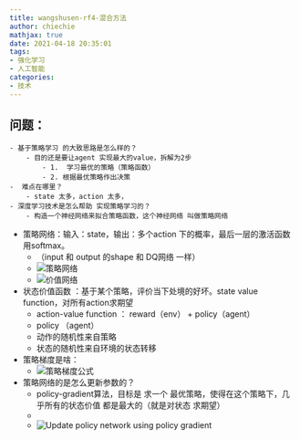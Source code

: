 ```yaml
---
title: wangshusen-rf4-混合方法
author: chiechie
mathjax: true
date: 2021-04-18 20:35:01
tags:
- 强化学习
- 人工智能
categories:
- 技术
---
```


## 问题：
    - 基于策略学习 的大致思路是怎么样的？
        - 目的还是要让agent 实现最大的value，拆解为2步
            - 1.  学习最优的策略（策略函数）
            - 2. 根据最优策略作出决策
    -  难点在哪里？
        - state 太多，action 太多，
    - 深度学习技术是怎么帮助 实现策略学习的？
        - 构造一个神经网络来拟合策略函数，这个神经网络 叫做策略网络
        
- 策略网络：输入：state，输出：多个action 下的概率，最后一层的激活函数用softmax。
    - （input 和 output 的shape 和 DQ网络 一样）
    - ![策略网络](https://firebasestorage.googleapis.com/v0/b/firescript-577a2.appspot.com/o/imgs%2Fapp%2Frf_learning%2FGqFFfS975r.png?alt=media&token=71ba382a-432c-4c00-8759-692d84c03f3d)
    - ![价值网络](https://firebasestorage.googleapis.com/v0/b/firescript-577a2.appspot.com/o/imgs%2Fapp%2Frf_learning%2FfsQADMgSRa.png?alt=media&token=18bf844e-aa59-4016-85d6-8cdfc801a9ce)
- 状态价值函数 ：基于某个策略，评价当下处境的好坏。state value function，对所有action求期望
    - action-value function ： reward（env） + policy（agent）
    - policy （agent）
    - 动作的随机性来自策略
    - 状态的随机性来自环境的状态转移 
- 策略梯度是啥：
    - ![策略梯度公式](https://firebasestorage.googleapis.com/v0/b/firescript-577a2.appspot.com/o/imgs%2Fapp%2Frf_learning%2F-uknITMKCq.png?alt=media&token=e1a97c61-4fef-4837-8983-f74ec86f3e5f)
- 策略网络的是怎么更新参数的？
    - policy-gradient算法，目标是 求一个 最优策略，使得在这个策略下，几乎所有的状态价值 都是最大的（就是对状态 求期望）
    - 
    - ![Update policy network using policy gradient](https://firebasestorage.googleapis.com/v0/b/firescript-577a2.appspot.com/o/imgs%2Fapp%2Frf_learning%2FGvhdfoS3jM.png?alt=media&token=52ed6dde-1bd6-4428-856b-e319d58800d1)
